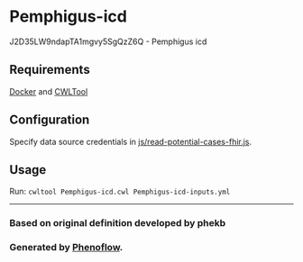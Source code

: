 # Pemphigus-icd

J2D35LW9ndapTA1mgvy5SgQzZ6Q - Pemphigus icd

## Requirements

[Docker](https://docs.docker.com/install/) and [CWLTool](https://github.com/common-workflow-language/cwltool#install)

## Configuration

Specify data source credentials in [js/read-potential-cases-fhir.js](js/read-potential-cases-fhir.js).

## Usage

Run: `cwltool Pemphigus-icd.cwl Pemphigus-icd-inputs.yml`

***

### Based on original definition developed by phekb
### Generated by [Phenoflow](https://kclhi.org/phenoflow).
